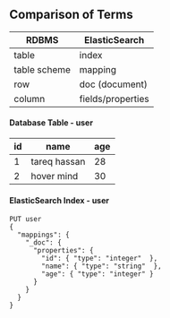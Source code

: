 ## Comparison of Terms

| RDBMS         | ElasticSearch |
|---------------|---------------|
| table         | index         |
| table scheme  | mapping       |
| row           | doc (document)|
| column        | fields/properties|

#### Database Table - user
| id            | name          | age           |
|---------------|---------------|---------------|
| 1             | tareq hassan  | 28            |
| 2             | hover mind    | 30            |

#### ElasticSearch Index - user 
```
PUT user
{
  "mappings": {
    "_doc": { 
      "properties": { 
        "id": { "type": "integer"  }, 
        "name": { "type": "string"  }, 
        "age": { "type": "integer" }
	  }
    }
  }
}
```
